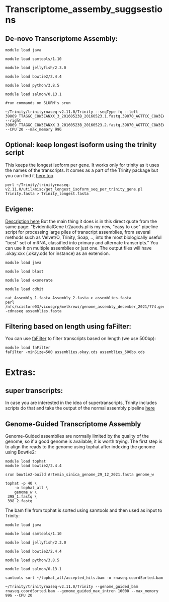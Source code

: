 # Transcriptome_assemby_suggsestions

## De-novo Transcriptome Assembly:
```
module load java

module load samtools/1.10

module load jellyfish/2.3.0

module load bowtie2/2.4.4

module load python/3.8.5

module load salmon/0.13.1

#run commands on SLURM's srun

~/Trinity/trinityrnaseq-v2.11.0/Trinity --seqType fq --left 39869_TTAGGC_C8W3EANXX_3_20160523B_20160523.1.fastq,39870_AGTTCC_C8W3EANXX_3_20160523B_20160523.1.fastq --right 39869_TTAGGC_C8W3EANXX_3_20160523B_20160523.2.fastq,39870_AGTTCC_C8W3EANXX_3_20160523B_20160523.2.fastq --CPU 20 --max_memory 99G
```
## Optional: keep longest isoform using the trinity script
This keeps the longest isoform per gene. It works only for trinity as it uses the names of the transcripts. It comes as a part of the Trinity package but you can find it [here too](https://github.com/trinityrnaseq/trinityrnaseq/blob/master/util/misc/get_longest_isoform_seq_per_trinity_gene.pl)
```
perl ~/Trinity/trinityrnaseq-v2.11.0/util/misc/get_longest_isoform_seq_per_trinity_gene.pl Trinity.fasta > Trinity_longest.fasta
```
## Evigene:
[Description here](http://arthropods.eugenes.org/EvidentialGene/trassembly.html)
But the main thing it does is in this direct quote from the same page: "EvidentialGene tr2aacds.pl is my new, "easy to use" pipeline script for processing large piles of transcript assemblies, from several methods such as Velvet/O, Trinity, Soap, .., into the most biologically useful "best" set of mRNA, classified into primary and alternate transcripts."
You can use it on multiple assemblies or just one. The output files will have .okay.xxx (.okay.cds for instance) as an extension.  
```
module load java

module load blast

module load exonerate

module load cdhit

cat Assembly_1.fasta Assembly_2.fasta > assemblies.fasta
perl /nfs/scistore03/vicosgrp/melkrewi/genome_assembly_december_2021/774.genome_guided_transcriptome_assembly/evigene/scripts/prot/tr2aacds.pl -cdnaseq assemblies.fasta
```
## Filtering based on length using faFilter:

You can use [faFilter](https://bioconda.github.io/recipes/ucsc-fafilter/README.html) to filter transcripts based on length (we use 500bp): 

```
module load faFilter     
faFilter -minSize=500 assemblies.okay.cds assemblies_500bp.cds
```

# Extras:
## super transcripts:
In case you are interested in the idea of supertranscripts, Trinity includes scripts do that and take the output of the normal assembly pipeline [here](https://github.com/trinityrnaseq/trinityrnaseq/wiki/SuperTranscripts)

## Genome-Guided Transcriptome Assembly
Genome-Guided assemblies are normally limited by the quality of the genome, so if a good genome is available, it is worth trying. 
The first step is to align the reads to the genome using tophat after indexing the genome using Bowtie2:
```
module load tophat
module load bowtie2/2.4.4

srun bowtie2-build Artemia_sinica_genome_29_12_2021.fasta genome_w

tophat -p 40 \
    -o tophat_all \
    genome_w \
 398_1.fastq \
 398_2.fastq

```
The bam file from tophat is sorted using samtools and then used as input to Trinity:
```
module load java

module load samtools/1.10

module load jellyfish/2.3.0

module load bowtie2/2.4.4

module load python/3.8.5

module load salmon/0.13.1

samtools sort ~/tophat_all/accepted_hits.bam -o rnaseq.coordSorted.bam

~/Trinity/trinityrnaseq-v2.11.0/Trinity --genome_guided_bam rnaseq.coordSorted.bam --genome_guided_max_intron 10000 --max_memory 99G --CPU 20
```



